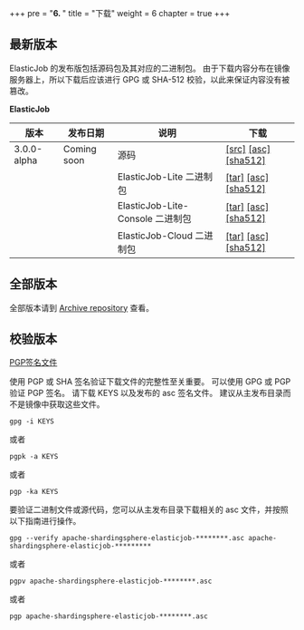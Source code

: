 +++
pre = "<b>6. </b>"
title = "下载"
weight = 6
chapter = true
+++

## 最新版本

ElasticJob 的发布版包括源码包及其对应的二进制包。
由于下载内容分布在镜像服务器上，所以下载后应该进行 GPG 或 SHA-512 校验，以此来保证内容没有被篡改。

**ElasticJob**

| 版本 | 发布日期 | 说明 | 下载 |
| - | - | - | - |
| 3.0.0-alpha | Coming soon  | 源码 | [[src]]() [[asc]]() [[sha512]]() |
|             |              | ElasticJob-Lite 二进制包 | [[tar]]() [[asc]]() [[sha512]]() |
|             |              | ElasticJob-Lite-Console 二进制包 | [[tar]]() [[asc]]() [[sha512]]() |
|             |              | ElasticJob-Cloud 二进制包 | [[tar]]() [[asc]]() [[sha512]]() |

## 全部版本

全部版本请到 [Archive repository](https://archive.apache.org/dist/shardingsphere/) 查看。

## 校验版本

[PGP签名文件](https://downloads.apache.org/shardingsphere/KEYS)

使用 PGP 或 SHA 签名验证下载文件的完整性至关重要。
可以使用 GPG 或 PGP 验证 PGP 签名。
请下载 KEYS 以及发布的 asc 签名文件。
建议从主发布目录而不是镜像中获取这些文件。

```shell
gpg -i KEYS
```

或者

```shell
pgpk -a KEYS
```

或者

```shell
pgp -ka KEYS
```

要验证二进制文件或源代码，您可以从主发布目录下载相关的 asc 文件，并按照以下指南进行操作。

```shell
gpg --verify apache-shardingsphere-elasticjob-********.asc apache-shardingsphere-elasticjob-*********
```

或者

```shell
pgpv apache-shardingsphere-elasticjob-********.asc
```

或者

```shell
pgp apache-shardingsphere-elasticjob-********.asc
```
